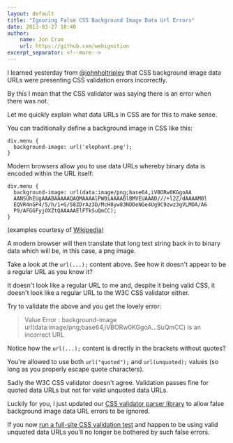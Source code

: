 ```yaml
---
layout: default
title: "Ignoring False CSS Background Image Data Url Errors"
date: 2013-03-27 10:40
author:
    name: Jon Cram
    url: https://github.com/webignition
excerpt_separator: <!--more-->
---
```

    
I learned yesterday from [@johnholtripley](https://twitter.com/johnholtripley)
that CSS background image data URLs were presenting CSS validation errors incorrectly.

By this I mean that the CSS validator was saying there is an error when there was not.

Let me quickly explain what data URLs in CSS are for this to make sense.

<!--more-->

You can traditionally define a background image in CSS like this:

    div.menu {
      background-image: url('elephant.png');
    }

Modern browsers allow you to use data URLs whereby binary data is encoded
within the URL itself:

    div.menu {
      background-image: url(data:image/png;base64,iVBORw0KGgoAA
      AANSUhEUgAAABAAAAAQAQMAAAAlPW0iAAAABlBMVEUAAAD///+l2Z/dAAAAM0l
      EQVR4nGP4/5/h/1+G/58ZDrAz3D/McH8yw83NDDeNGe4Ug9C9zwz3gVLMDA/A6
      P9/AFGGFyjOXZtQAAAAAElFTkSuQmCC);
    }

(examples courtesy of [Wikipedia](https://en.wikipedia.org/wiki/Data_URI_scheme#CSS))

A modern browser will then translate that long text string back in to
binary data which will be, in this case, a png image.

Take a look at the `url(...);` content above. See how
it doesn't appear to be a regular URL as you know it?

It doesn't look like a regular URL to me and, despite it being valid CSS,
it doesn't look like a regular URL to the W3C CSS validator either.

Try to validate the above and you get the lovely error:

> Value Error : background-image url(data:image/png;base64,iVBORw0KGgoA&hellip;SuQmCC) is an incorrect URL

Notice how the `url(...);` content is directly in the brackets
without quotes?

You're allowed to use both `url("quoted");` and `url(unquoted);`
values (so long as you properly escape quote characters).

Sadly the W3C CSS validator doesn't agree. Validation passes fine for
quoted data URLs but not for valid unquoted data URLs.

Luckily for you, I just updated our
[CSS validator parser library](https://github.com/webignition/css-validator-output-parser)
to allow false background image data URL errors to be ignored.

If you now 
[run a full-site CSS validation test](https://gears.simplytestable.com/?html-validation=0&css-validation=1&css-validation-ignore-warnings=1&css-validation-ignore-common-cdns=1&css-validation-vendor-extensions=warn&js-static-analysis=0&website=blog.simplytestable.com)
and happen to be using valid unquoted data URLs you'll no longer be bothered
by such false errors.
